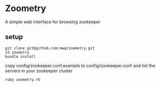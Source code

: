 # Zoometry

A simple web interface for browsing zookeeper

## setup
```
git clone git@github.com:mwq/zoometry.git
cd zoometry
bundle install
```
copy config/zookeeper.conf.example to config/zookeeper.conf and list the servers in your zookeeper cluster

```
ruby zoometry.rb
```

